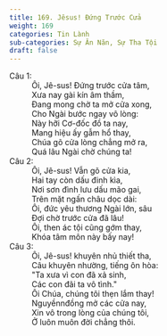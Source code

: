 ```yaml
---
title: 169. Jêsus! Đứng Trước Cửa
weight: 169
categories: Tin Lành
sub-categories: Sự Ăn Năn, Sự Tha Tội
draft: false
---
```

<dl><dt>Câu 1:</dt><dd data-verse="1">Ôi, Jê-sus! Đứng trước cửa tâm, <br/>Xưa nay gài kín âm thầm, <br/>Đang mong chờ ta mở cửa xong, <br/>Cho Ngài bước ngay vô lòng: <br/>Này hỡi Cơ-đốc đồ ta nay, <br/>Mang hiệu ấy gẫm hổ thay, <br/>Chúa gõ cửa lòng chẳng mở ra, <br/>Quá lâu Ngài chờ chúng ta! </dd><dt>Câu 2:</dt><dd data-verse="2">Ôi, Jê-sus! Vẫn gõ cửa kia, <br/>Hai tay còn dấu đinh kìa, <br/>Nơi sơn đình lưu dấu mão gai, <br/>Trên mặt ngấn châu dọc dài: <br/>Ôi, đức yêu thương Ngài lớn, sâu <br/>Đợi chờ trước cửa đã lâu! <br/>Ôi, then ác tội cũng gớm thay, <br/>Khóa tâm môn này bấy nay! </dd><dt>Câu 3:</dt><dd data-verse="3">Ôi, Jê-sus! khuyên nhủ thiết tha, <br/>Câu khuyên nhường, tiếng ôn hòa: <br/>"Ta xưa vì con đã xả sinh, <br/>Các con đãi ta vô tình." <br/>Ôi Chúa, chúng tôi thẹn lắm thay! <br/>Nguyềnnđồng mở các cửa nay, <br/>Xin vô trong lòng của chúng tôi, <br/>Ở luôn muôn đời chẳng thôi. </dd></dl>